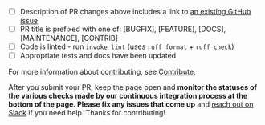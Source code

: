 


- [ ] Description of PR changes above includes a link to [an existing GitHub issue](https://github.com/great-expectations/great_expectations/issues)
- [ ] PR title is prefixed with one of: [BUGFIX], [FEATURE], [DOCS], [MAINTENANCE], [CONTRIB]
- [ ] Code is linted - run `invoke lint` (uses `ruff format` + `ruff check`)
- [ ] Appropriate tests and docs have been updated

For more information about contributing, see [Contribute](https://docs.greatexpectations.io/docs/contributing/contributing_checklist).

After you submit your PR, keep the page open and **monitor the statuses of the various checks made by our continuous integration process at the bottom of the page. Please fix any issues that come up** and [reach out on Slack](https://greatexpectations.io/slack) if you need help. Thanks for contributing!
